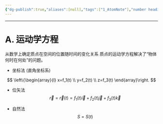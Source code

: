 ```yaml
---
{"dg-publish":true,"aliases":[null],"tags":["1_AtomNote"],"number headings":"auto, first-level 1, max 6, A.1.","Created-Date":"2023-02-12 08:33:48","Modified-Date":"2024-04-18 11:53:26","permalink":"/A01_Lessons/Aa05_大学物理/运动学方程/","dgPassFrontmatter":true}
---
```


---


# A. 运动学方程

从数学上确定质点在空间的位置随时间的变化关系
质点的运动学方程解决了“物体何时在何处”的问题。

- 坐标法 (直角坐标系)

$$
\left\{\begin{array}{l}
x=f_1(t) \\
y=f_2(t) \\
z=f_3(t)
\end{array}\right.
$$



- 位矢法
$$
\vec{r}=\vec{r}(t)=f_1(t) \vec{i}+f_2(t) \vec{j}+f_3(t) \vec{k}
$$

- 自然法
$$
S=S(t)
$$

